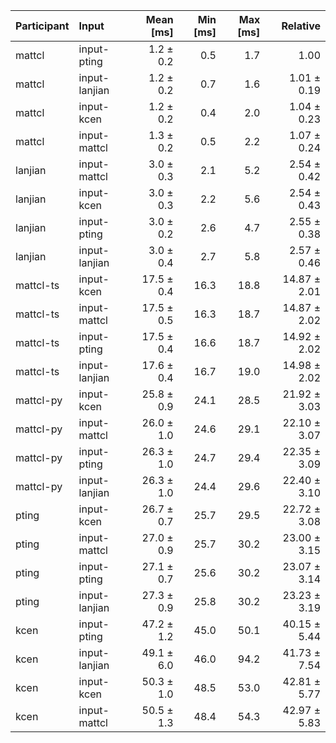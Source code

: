 | Participant | Input | Mean [ms] | Min [ms] | Max [ms] | Relative |
|:---|:---|---:|---:|---:|---:|
| mattcl | input-pting | 1.2 ± 0.2 | 0.5 | 1.7 | 1.00 |
| mattcl | input-lanjian | 1.2 ± 0.2 | 0.7 | 1.6 | 1.01 ± 0.19 |
| mattcl | input-kcen | 1.2 ± 0.2 | 0.4 | 2.0 | 1.04 ± 0.23 |
| mattcl | input-mattcl | 1.3 ± 0.2 | 0.5 | 2.2 | 1.07 ± 0.24 |
| lanjian | input-mattcl | 3.0 ± 0.3 | 2.1 | 5.2 | 2.54 ± 0.42 |
| lanjian | input-kcen | 3.0 ± 0.3 | 2.2 | 5.6 | 2.54 ± 0.43 |
| lanjian | input-pting | 3.0 ± 0.2 | 2.6 | 4.7 | 2.55 ± 0.38 |
| lanjian | input-lanjian | 3.0 ± 0.4 | 2.7 | 5.8 | 2.57 ± 0.46 |
| mattcl-ts | input-kcen | 17.5 ± 0.4 | 16.3 | 18.8 | 14.87 ± 2.01 |
| mattcl-ts | input-mattcl | 17.5 ± 0.5 | 16.3 | 18.7 | 14.87 ± 2.02 |
| mattcl-ts | input-pting | 17.5 ± 0.4 | 16.6 | 18.7 | 14.92 ± 2.02 |
| mattcl-ts | input-lanjian | 17.6 ± 0.4 | 16.7 | 19.0 | 14.98 ± 2.02 |
| mattcl-py | input-kcen | 25.8 ± 0.9 | 24.1 | 28.5 | 21.92 ± 3.03 |
| mattcl-py | input-mattcl | 26.0 ± 1.0 | 24.6 | 29.1 | 22.10 ± 3.07 |
| mattcl-py | input-pting | 26.3 ± 1.0 | 24.7 | 29.4 | 22.35 ± 3.09 |
| mattcl-py | input-lanjian | 26.3 ± 1.0 | 24.4 | 29.6 | 22.40 ± 3.10 |
| pting | input-kcen | 26.7 ± 0.7 | 25.7 | 29.5 | 22.72 ± 3.08 |
| pting | input-mattcl | 27.0 ± 0.9 | 25.7 | 30.2 | 23.00 ± 3.15 |
| pting | input-pting | 27.1 ± 0.7 | 25.6 | 30.2 | 23.07 ± 3.14 |
| pting | input-lanjian | 27.3 ± 0.9 | 25.8 | 30.2 | 23.23 ± 3.19 |
| kcen | input-pting | 47.2 ± 1.2 | 45.0 | 50.1 | 40.15 ± 5.44 |
| kcen | input-lanjian | 49.1 ± 6.0 | 46.0 | 94.2 | 41.73 ± 7.54 |
| kcen | input-kcen | 50.3 ± 1.0 | 48.5 | 53.0 | 42.81 ± 5.77 |
| kcen | input-mattcl | 50.5 ± 1.3 | 48.4 | 54.3 | 42.97 ± 5.83 |
